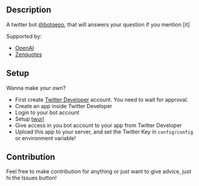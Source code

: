 ## Description

A twitter bot [@botqepo](https://twitter.com/botqepo), that will answers your question if you mention [it]

Supported by:

- [OpenAI](https://openai.com/)
- [Zenquotes](https://zenquotes.io/)

## Setup

Wanna make your own?

- First create [Twitter Developer](https://developer.twitter.com/en) account. You need to wait for approval.
- Create an app inside Twitter Developer
- Login to your bot account
- Setup [twurl](https://github.com/twitter/twurl)
- Give access in you bot account to your app from Twitter Developer
- Upload this app to your server, and set the Twitter Key in `config/config` or environment variable!

## Contribution

Feel free to make contribution for anything or just want to give advice, just hi the Issues button!
